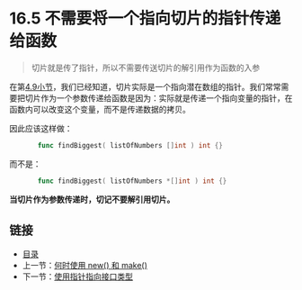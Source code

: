 # 16.5 不需要将一个指向切片的指针传递给函数

> 切片就是传了指针，所以不需要传送切片的解引用作为函数的入参


在第[4.9小节](04.9.md)，我们已经知道，切片实际是一个指向潜在数组的指针。我们常常需要把切片作为一个参数传递给函数是因为：实际就是传递一个指向变量的指针，在函数内可以改变这个变量，而不是传递数据的拷贝。

因此应该这样做：

```go
       func findBiggest( listOfNumbers []int ) int {}
```

而不是：

```go
       func findBiggest( listOfNumbers *[]int ) int {}
```

**当切片作为参数传递时，切记不要解引用切片。**

## 链接

- [目录](directory.md)
- 上一节：[何时使用 new() 和 make()](16.4.md)
- 下一节：[使用指针指向接口类型](16.6.md)
